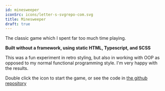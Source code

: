 ```yaml
---
id: minesweeper
iconSrc: icons/letter-s-svgrepo-com.svg
title: Minesweeper
draft: true
---
```


The classic game which I spent far too much time playing.

**Built without a framework, using static HTML, Typescript, and SCSS**

This was a fun experiment in retro styling, but also in working with OOP as opposed to my normal functional programming style. I'm very happy with the results.

Double click the icon to start the game, or see the code in <a href='https://github.com/rtp314/minesweeper' target='_blank'>the github repository</a>
